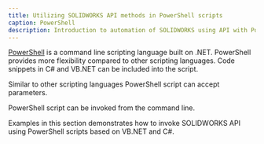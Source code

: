 ```yaml
---
title: Utilizing SOLIDWORKS API methods in PowerShell scripts
caption: PowerShell
description: Introduction to automation of SOLIDWORKS using API with PowerShell script
---
```

[PowerShell](https://docs.microsoft.com/en-us/powershell/scripting/powershell-scripting?view=powershell-6) is a command line scripting language built on .NET. PowerShell provides more flexibility compared to other scripting languages. Code snippets in C# and VB.NET can be included into the script.

Similar to other scripting languages PowerShell script can accept parameters.

PowerShell script can be invoked from the command line.

Examples in this section demonstrates how to invoke SOLIDWORKS API using PowerShell scripts based on VB.NET and C#.